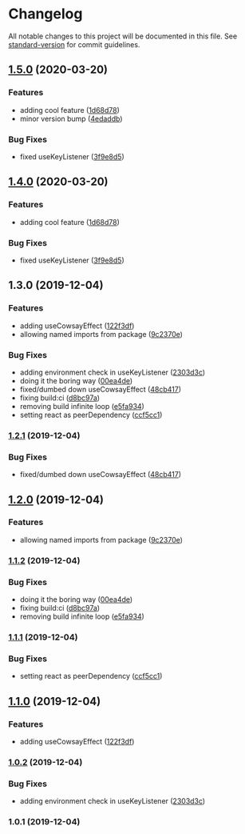 # Changelog

All notable changes to this project will be documented in this file. See [standard-version](https://github.com/conventional-changelog/standard-version) for commit guidelines.

## [1.5.0](https://github.com/jrhart08/npm-talk-react-hooks/compare/v1.3.0...v1.5.0) (2020-03-20)


### Features

* adding cool feature ([1d68d78](https://github.com/jrhart08/npm-talk-react-hooks/commit/1d68d78dd722268f968d38f11a05cab27ac8302f))
* minor version bump ([4edaddb](https://github.com/jrhart08/npm-talk-react-hooks/commit/4edaddbc7c389cc8be6b9172f945c64d1dd629eb))


### Bug Fixes

* fixed useKeyListener ([3f9e8d5](https://github.com/jrhart08/npm-talk-react-hooks/commit/3f9e8d53edbce76f3818d397eee468aa286105f8))

## [1.4.0](https://github.com/jrhart08/npm-talk-react-hooks/compare/v1.3.0...v1.4.0) (2020-03-20)


### Features

* adding cool feature ([1d68d78](https://github.com/jrhart08/npm-talk-react-hooks/commit/1d68d78dd722268f968d38f11a05cab27ac8302f))


### Bug Fixes

* fixed useKeyListener ([3f9e8d5](https://github.com/jrhart08/npm-talk-react-hooks/commit/3f9e8d53edbce76f3818d397eee468aa286105f8))

## 1.3.0 (2019-12-04)


### Features

* adding useCowsayEffect ([122f3df](https://github.com/jrhart08/npm-talk-react-hooks/commit/122f3df7d81d8245fbfed697e5a4929ec52a500f))
* allowing named imports from package ([9c2370e](https://github.com/jrhart08/npm-talk-react-hooks/commit/9c2370e0d85ef7b534ccc3b933fa84d2f8199a49))


### Bug Fixes

* adding environment check in useKeyListener ([2303d3c](https://github.com/jrhart08/npm-talk-react-hooks/commit/2303d3c42b6a65b6adb89d8b39aac679a912d4f5))
* doing it the boring way ([00ea4de](https://github.com/jrhart08/npm-talk-react-hooks/commit/00ea4de7dce6f1b1ff3801f8046d4ce33559c9ad))
* fixed/dumbed down useCowsayEffect ([48cb417](https://github.com/jrhart08/npm-talk-react-hooks/commit/48cb4176c92a2bc388c9ac29b8810bd7e2f1ba95))
* fixing build:ci ([d8bc97a](https://github.com/jrhart08/npm-talk-react-hooks/commit/d8bc97a86a83dfdb57c7357ed3ad7813f1f06d4e))
* removing build infinite loop ([e5fa934](https://github.com/jrhart08/npm-talk-react-hooks/commit/e5fa934e1855ec4f60c49174eb2b3873c11daa1e))
* setting react as peerDependency ([ccf5cc1](https://github.com/jrhart08/npm-talk-react-hooks/commit/ccf5cc199ad1d8d404440884284655985cebb8eb))

### [1.2.1](https://github.com/jrhart08/npm-talk-standard-version/compare/v1.2.0...v1.2.1) (2019-12-04)


### Bug Fixes

* fixed/dumbed down useCowsayEffect ([48cb417](https://github.com/jrhart08/npm-talk-standard-version/commit/48cb4176c92a2bc388c9ac29b8810bd7e2f1ba95))

## [1.2.0](https://github.com/jrhart08/npm-talk-standard-version/compare/v1.1.2...v1.2.0) (2019-12-04)


### Features

* allowing named imports from package ([9c2370e](https://github.com/jrhart08/npm-talk-standard-version/commit/9c2370e0d85ef7b534ccc3b933fa84d2f8199a49))

### [1.1.2](https://github.com/jrhart08/npm-talk-standard-version/compare/v1.1.1...v1.1.2) (2019-12-04)


### Bug Fixes

* doing it the boring way ([00ea4de](https://github.com/jrhart08/npm-talk-standard-version/commit/00ea4de7dce6f1b1ff3801f8046d4ce33559c9ad))
* fixing build:ci ([d8bc97a](https://github.com/jrhart08/npm-talk-standard-version/commit/d8bc97a86a83dfdb57c7357ed3ad7813f1f06d4e))
* removing build infinite loop ([e5fa934](https://github.com/jrhart08/npm-talk-standard-version/commit/e5fa934e1855ec4f60c49174eb2b3873c11daa1e))

### [1.1.1](https://github.com/jrhart08/npm-talk-standard-version/compare/v1.1.0...v1.1.1) (2019-12-04)


### Bug Fixes

* setting react as peerDependency ([ccf5cc1](https://github.com/jrhart08/npm-talk-standard-version/commit/ccf5cc199ad1d8d404440884284655985cebb8eb))

## [1.1.0](https://github.com/jrhart08/npm-talk-standard-version/compare/v1.0.2...v1.1.0) (2019-12-04)


### Features

* adding useCowsayEffect ([122f3df](https://github.com/jrhart08/npm-talk-standard-version/commit/122f3df7d81d8245fbfed697e5a4929ec52a500f))

### [1.0.2](https://github.com/jrhart08/npm-talk-standard-version/compare/v1.0.1...v1.0.2) (2019-12-04)


### Bug Fixes

* adding environment check in useKeyListener ([2303d3c](https://github.com/jrhart08/npm-talk-standard-version/commit/2303d3c42b6a65b6adb89d8b39aac679a912d4f5))

### 1.0.1 (2019-12-04)
